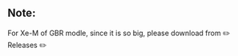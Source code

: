 ## Note:

For Xe-M of GBR modle, since it is so big, please download from :pencil2: Releases :pencil2:
